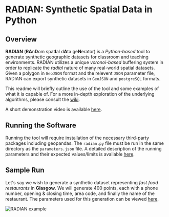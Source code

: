 # **RADIAN**: Synthetic Spatial Data in Python

## **Overview**

**RADIAN** (**RA**n**D**om spat**I**al d**A**ta ge**N**erator) is a *Python-based* tool to generate synthetic geographic datasets for classroom and teaching environments. RADIAN utilizes a unique *voronoi-based* buffering system in order to replicate the *radial* nature of many real-world spatial datasets. Given a polygon in `GeoJSON` format and the relevent `JSON` parameter file, RADIAN can export synthetic datasets in `GeoJSON` and `postgreSQL` formats.

This readme will briefly outline the use of the tool and some examples of what it is capable of. For a more in-depth exploration of the underlying algorithms, please consult the [wiki](https://github.com/paddeaux/msc_rng/wiki/RADIAN---Wiki).

A short demonstration video is available [here](https://maynoothuniversity-my.sharepoint.com/:v:/g/personal/patrick_gorry_2015_mumail_ie/ETvmj7NewVpNqyeULOhxhP4BOkQLp1oirA-WBtysssEpCw?e=3du5cF).

## **Running the Software**
Running the tool will require installation of the necessary third-party packages including geopandas. The `radian.py` file must be run in the same directory as the `parameters.json` file. A detailed description of the running parameters and their expected values/limits is available [here](https://github.com/paddeaux/msc_rng/wiki/Parameters).

## **Sample Run**

Let's say we wish to generate a synthetic dataset representing *fast food restaurants* in **Glasgow**. We will generate 400 points, each with a phone number, opening & closing time, area code, and finally the name of the restaurant. The parameters used for this generation can be viewed [here](https://github.com/paddeaux/msc_rng/blob/main/glasgow_example.json).

![RADIAN example](https://github.com/paddeaux/msc_rng/blob/main/images/glasgow_example.png?raw=true)








